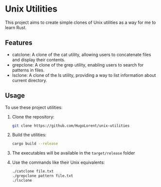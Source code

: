 # Unix Utilities

  This project aims to create simple clones of Unix utilities as a way for me to learn Rust.

## Features

* catclone: A clone of the cat utility, allowing users to concatenate files and display their contents.
* grepclone: A clone of the grep utility, enabling users to search for patterns in files.
* lsclone: A clone of the ls utility, providing a way to list information about current directory.

## Usage

To use these project utilities:

1. Clone the repository:
   ```bash
   git clone https://github.com/HugoLorent/unix-utilities
   ```

2. Build the utilities:
   ```bash
   cargo build --release
   ```

3. The executables will be available in the `target/release` folder

4. Use the commands like their Unix equivalents:
   ```bash
   ./catclone file.txt
   ./grepclone pattern file.txt
   ./lsclone
   ```
